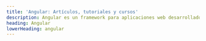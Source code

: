 ```yaml
---
title: 'Angular: Artículos, tutoriales y cursos'
description: Angular es un framework para aplicaciones web desarrollado en TypeScript, de código abierto, mantenido por Google, que se utiliza para crear y mantener aplicaciones web de una sola página.
heading: Angular
lowerHeading: angular
---
```

